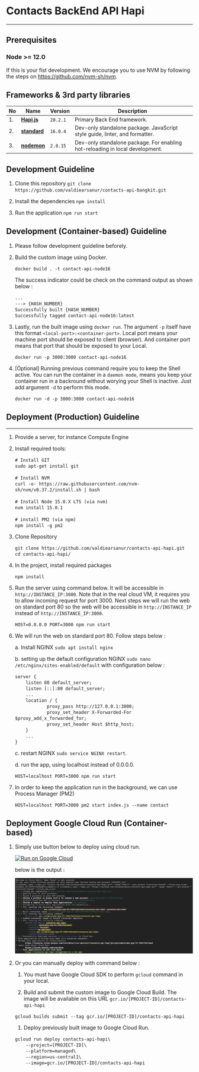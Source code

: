 # Contacts BackEnd API Hapi
---

## Prerequisites

### Node >= 12.0

If this is your fist development. We encourage you to use NVM by following the steps on https://github.com/nvm-sh/nvm.


## Frameworks & 3rd party libraries

|No| Name | Version | Description |
|--|--|--|--|
|1.| [**Hapi.js**](https://hapi.dev/) | `20.2.1` | Primary Back End framework. |
|2.| [**standard**](https://github.com/standard/standard/) | `16.0.4` | Dev-only standalone package. JavaScript style guide, linter, and formatter. |
|3.| [**nodemon**](https://github.com/remy/nodemon) | `2.0.15` | Dev-only standalone package. For enabling hot-reloading in local development. |


## Development Guideline

1. Clone this repository `git clone https://github.com/valdiearsanur/contacts-api-bangkit.git`

1. Install the dependencies `npm install`

1. Run the application `npm run start`


## Development (Container-based) Guideline

1. Please follow development guideline beforely.

1. Build the custom image using Docker.

    ```
    docker build . -t contact-api-node16
    ```

    The success indicator could be check on the command output as shown below : 
    ```
    ...
    ---> {HASH_NUMBER}
    Successfully built {HASH_NUMBER}
    Successfully tagged contact-api-node16:latest
    ```

1. Lastly, run the built image using `docker run`. The argument `-p` itself have this format `<local-port>:<container-port>`. Local port means your machine port should be exposed to client (browser). And  container port means that port that should be exposed to your Local.

    ```
    docker run -p 3000:3000 contact-api-node16
    ```

1. [Optional] Running previous command require you to keep the Shell active. You can run the container in a `daemon mode`, means you keep your container run in a backround without worying your Shell is inactive. Just add argument `-d` to perform this mode.

    ```
    docker run -d -p 3000:3000 contact-api-node16
    ```

## Deployment (Production) Guideline
---

1. Provide a server, for instance Compute Engine

1. Install required tools:

    ```
    # Install GIT
    sudo apt-get install git

    # Install NVM
    curl -o- https://raw.githubusercontent.com/nvm-sh/nvm/v0.37.2/install.sh | bash

    # Install Node 15.0.X LTS (via nvm)
    nvm install 15.0.1

    # install PM2 (via npm)
    npm install -g pm2
    ```

1. Clone Repository

    ```
    git clone https://github.com/valdiearsanur/contacts-api-hapi.git
    cd contacts-api-hapi/
    ```

1. In the project, install required packages

    ```
    npm install
    ```

1. Run the server using command below. It will be accessible in `http://INSTANCE_IP:3000`.
Note that in the real cloud VM, it requires you to allow incoming request for port 3000. Next steps we will run the web on standard port 80 so the web will be accessible in `http://INSTANCE_IP` instead of `http://INSTANCE_IP:3000`.
    ```
    HOST=0.0.0.0 PORT=3000 npm run start
    ```

1. We will run the web on standard port 80. Follow steps below : 

    a. Install NGINX `sudo apt install nginx`

    b. setting up the default configuration NGINX `sudo nano /etc/nginx/sites-enabled/default` with configuration below : 

    ```
    server {
        listen 80 default_server;
        listen [::]:80 default_server;
        ...
        location / {
                proxy_pass http://127.0.0.1:3000;
                proxy_set_header X-Forwarded-For $proxy_add_x_forwarded_for;
                proxy_set_header Host $http_host;
        }
        ...
    }
    ```
    c. restart NGINX `sudo service NGINX restart`.

    d. run the app, using localhost instead of 0.0.0.0.

    ```
    HOST=localhost PORT=3000 npm run start
    ```

1. In order to keep the application run in the background, we can use Process Manager (PM2)
    ```
    HOST=localhost PORT=3000 pm2 start index.js --name contact
    ```


## Deployment Google Cloud Run (Container-based)

1. Simply use button below to deploy using cloud run.

    [![Run on Google Cloud](https://deploy.cloud.run/button.svg)](https://deploy.cloud.run)

    below is the output : 

    ![Cloud run output](./others/sc/cloud-run-button-output.png "Cloud Run output")

1. Or you can manually deploy with command below : 

    1. You must have Google Cloud SDK to perform `gcloud` command in your local.

    1. Build and submit the custom image to Google Cloud Build. The image will be available on this URL `gcr.io/[PROJECT-ID]/contacts-api-hapi`
    ```
    gcloud builds submit --tag gcr.io/[PROJECT-ID]/contacts-api-hapi
    ```

    1. Deploy previously built image to Google Cloud Run.
    ```
    gcloud run deploy contacts-api-hapi\
        --project=[PROJECT-ID]\
        --platform=managed\
        --region=us-central1\
        --image=gcr.io/[PROJECT-ID]/contacts-api-hapi
    ```
